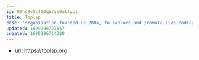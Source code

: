 ```yaml
---
id: 89ns8v5cf00qb7ie0uktycl
title: Toplap
desc: 'organisation founded in 2004, to explore and promote live coding'
updated: 1699296737557
created: 1699296714380
---
```


- url: https://toplap.org